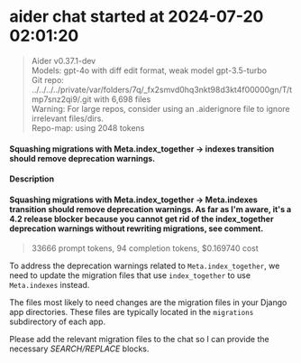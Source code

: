 
# aider chat started at 2024-07-20 02:01:20

> Aider v0.37.1-dev  
> Models: gpt-4o with diff edit format, weak model gpt-3.5-turbo  
> Git repo: ../../../../private/var/folders/7q/_fx2smvd0hq3nkt98d3kt4f00000gn/T/tmp7snz2qi9/.git with 6,698 files  
> Warning: For large repos, consider using an .aiderignore file to ignore irrelevant files/dirs.  
> Repo-map: using 2048 tokens  

#### Squashing migrations with Meta.index_together -> indexes transition should remove deprecation warnings.  
#### Description  
#### 	  
#### Squashing migrations with Meta.index_together -> Meta.indexes transition should remove deprecation warnings. As far as I'm aware, it's a 4.2 release blocker because you cannot get rid of the index_together deprecation warnings without rewriting migrations, see comment.  
> 33666 prompt tokens, 94 completion tokens, $0.169740 cost  

To address the deprecation warnings related to `Meta.index_together`, we need to update the migration files that use `index_together` to use `Meta.indexes` instead.

The files most likely to need changes are the migration files in your Django app directories. These files are typically located in the `migrations` subdirectory of each app.

Please add the relevant migration files to the chat so I can provide the necessary *SEARCH/REPLACE* blocks.

